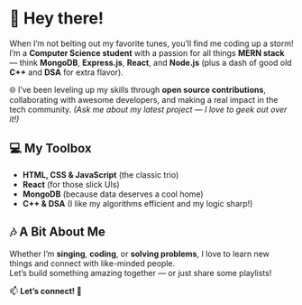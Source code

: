 # 🎤 Hey there!  

When I’m not belting out my favorite tunes, you’ll find me coding up a storm!  
I’m a **Computer Science student** with a passion for all things **MERN stack** — think **MongoDB**, **Express.js**, **React**, and **Node.js** (plus a dash of good old **C++** and **DSA** for extra flavor).  

🌐 I’ve been leveling up my skills through **open source contributions**, collaborating with awesome developers, and making a real impact in the tech community. _(Ask me about my latest project — I love to geek out over it!)_  

## 💻 My Toolbox
- **HTML, CSS & JavaScript** (the classic trio)  
- **React** (for those slick UIs)  
- **MongoDB** (because data deserves a cool home)  
- **C++ & DSA** (I like my algorithms efficient and my logic sharp!)

## 🎶 A Bit About Me
Whether I’m **singing**, **coding**, or **solving problems**, I love to learn new things and connect with like-minded people.  
Let’s build something amazing together — or just share some playlists!

📫 **Let’s connect! 🚀**
